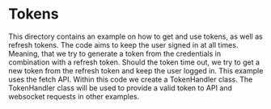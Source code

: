 # Tokens

This directory contains an example on how to get and use tokens, as well as refresh tokens. The code aims to keep the
user signed in at all times. Meaning, that we try to generate a token from the credentials in combination with a refresh
token. Should the token time out, we try to get a new token from the refresh token and keep the user logged in. This
example uses the fetch API. Within this code we create a TokenHandler class. The TokenHandler class will be used to
provide a valid token to API and websocket requests in other examples. 